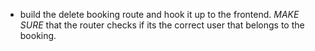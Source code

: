 * build the delete booking route and hook it up to the frontend. _MAKE SURE_ that the router checks if its the correct user that belongs to the booking.  